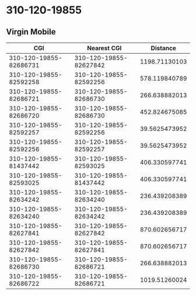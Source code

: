 # 310-120-19855
## Virgin Mobile


| CGI | Nearest CGI | Distance |
|-----|-------------|----------|
| 310-120-19855-82686731 | 310-120-19855-82627842 | 1198.71130103 |
| 310-120-19855-82592258 | 310-120-19855-82592256 | 578.119840789 |
| 310-120-19855-82686721 | 310-120-19855-82686730 | 266.638882013 |
| 310-120-19855-82686720 | 310-120-19855-82686730 | 452.824675085 |
| 310-120-19855-82592257 | 310-120-19855-82592256 | 39.5625473952 |
| 310-120-19855-82592256 | 310-120-19855-82592257 | 39.5625473952 |
| 310-120-19855-81437442 | 310-120-19855-82593025 | 406.330597741 |
| 310-120-19855-82593025 | 310-120-19855-81437442 | 406.330597741 |
| 310-120-19855-82634242 | 310-120-19855-82634240 | 236.439208389 |
| 310-120-19855-82634240 | 310-120-19855-82634242 | 236.439208389 |
| 310-120-19855-82627841 | 310-120-19855-82627842 | 870.602656717 |
| 310-120-19855-82627842 | 310-120-19855-82627841 | 870.602656717 |
| 310-120-19855-82686730 | 310-120-19855-82686721 | 266.638882013 |
| 310-120-19855-82686722 | 310-120-19855-82686721 | 1019.51260024 |
